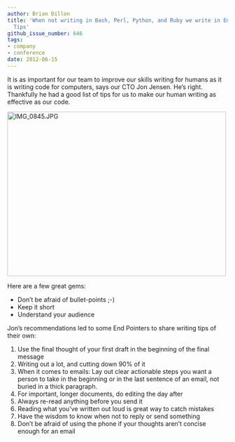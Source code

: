 ```yaml
---
author: Brian Dillon
title: 'When not writing in Bash, Perl, Python, and Ruby we write in English: Writing
  Tips'
github_issue_number: 646
tags:
- company
- conference
date: 2012-06-15
---
```


It is as important for our team to improve our skills writing for humans as it is writing code for computers, says our CTO Jon Jensen. He’s right. Thankfully he had a good list of tips for us to make our human writing as effective as our code.

<a href="https://www.flickr.com/photos/80083124@N08/7374706792/"><img alt="IMG_0845.JPG" height="375" src="/blog/2012/06/when-we-are-not-writing-in-bash-perl/image-0.jpeg" width="500"/></a>

Here are a few great gems:

- Don’t be afraid of bullet-points ;-)
- Keep it short
- Understand your audience

Jon’s recommendations led to some End Pointers to share writing tips of their own:

1. Use the final thought of your first draft in the beginning of the final message
1. Writing out a lot, and cutting down 90% of it
1. When it comes to emails: Lay out clear actionable steps you want a person to take in the beginning or in the last sentence of an email, not buried in a thick paragraph.
1. For important, longer documents, do editing the day after
1. Always re-read anything before you send it
1. Reading what you’ve written out loud is great way to catch mistakes
1. Have the wisdom to know when not to reply or send something
1. Don’t be afraid of using the phone if your thoughts aren’t concise enough for an email
